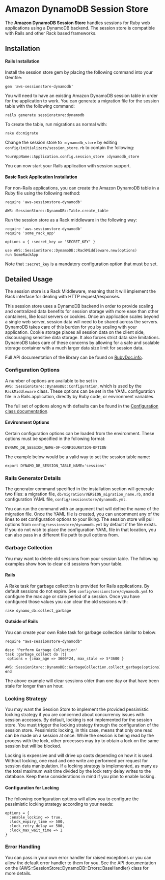 # Amazon DynamoDB Session Store

The **Amazon DynamoDB Session Store** handles sessions for Ruby web applications
using a DynamoDB backend. The session store is compatible with Rails and other
Rack based frameworks.

## Installation

#### Rails Installation

Install the session store gem by placing the following command into your
Gemfile:

    gem 'aws-sessionstore-dynamodb'

You will need to have an existing Amazon DynamoDB session table in order for the
application to work. You can generate a migration file for the session table
with the following command:

    rails generate sessionstore:dynamodb

To create the table, run migrations as normal with:

    rake db:migrate

Change the session store to `:dynamodb_store` by editing
`config/initializers/session_store.rb` to contain the following:

    YourAppName::Application.config.session_store :dynamodb_store

You can now start your Rails application with session support.

#### Basic Rack Application Installation

For non-Rails applications, you can create the Amazon DynamoDB table in a
Ruby file using the following method:

    require 'aws-sessionstore-dynamodb'

    AWS::SessionStore::DynamoDB::Table.create_table

Run the session store as a Rack middleware in the following way:

    require 'aws-sessionstore-dynamodb'
    require 'some_rack_app'

    options = { :secret_key => 'SECRET_KEY' }

    use AWS::SessionStore::DynamoDB::RackMiddleware.new(options)
    run SomeRackApp

Note that `:secret_key` is a mandatory configuration option that must be set.

## Detailed Usage

The session store is a Rack Middleware, meaning that it will implement the Rack
interface for dealing with HTTP request/responses.

This session store uses a DynamoDB backend in order to provide scaling and
centralized data benefits for session storage with more ease than other
containers, like local servers or cookies. Once an application scales beyond
a single web server, session data will need to be shared across the servers.
DynamoDB takes care of this burden for you by scaling with your application.
Cookie storage places all session data on the client side,
discouraging sensitive data storage. It also forces strict data size
limitations. DynamoDB takes care of these concerns by allowing for a safe and
scalable storage container with a much larger data size limit for session data.

Full API documentation of the library can be found on [RubyDoc.info][1].

### Configuration Options

A number of options are available to be set in
`AWS::SessionStore::DynamoDB::Configuration`, which is used by the
`RackMiddleware` class. These options can be set in the YAML configuration
file in a Rails application, directly by Ruby code, or environment variables.

The full set of options along with defaults can be found in the
[Configuration class documentation][2].

#### Environment Options

Certain configuration options can be loaded from the environment. These
options must be specified in the following format:

    DYNAMO_DB_SESSION_NAME-OF-CONFIGURATION-OPTION

The example below would be a valid way to set the session table name:

    export DYNAMO_DB_SESSION_TABLE_NAME='sessions'

### Rails Generator Details

The generator command specified in the installation section will generate two
files: a migration file, `db/migration/VERSION_migration_name.rb`, and a
configuration YAML file, `config/sessionstore/dynamodb.yml`.

You can run the command with an argument that will define the name of the
migration file. Once the YAML file is created, you can uncomment any of the
lines to set configuration options to your liking. The session store will pull
options from `config/sessionstore/dynamodb.yml` by default if the file exists.
If you do not wish to place the configuration YAML file in that location,
you can also pass in a different file path to pull options from.

### Garbage Collection

You may want to delete old sessions from your session table. The
following examples show how to clear old sessions from your table.

#### Rails

A Rake task for garbage collection is provided for Rails applications.
By default sessions do not expire. See `config/sessionstore/dynamodb.yml` to
configure the max age or stale period of a session. Once you have configured
those values you can clear the old sessions with:

    rake dynamo_db:collect_garbage

#### Outside of Rails

You can create your own Rake task for garbage collection similar to below:

    require "aws-sessionstore-dynamodb"

    desc 'Perform Garbage Collection'
    task :garbage_collect do |t|
     options = {:max_age => 3600*24, max_stale => 5*3600 }
     AWS::SessionStore::DynamoDB::GarbageCollection.collect_garbage(options)
    end

The above example will clear sessions older than one day or that have been
stale for longer than an hour.

### Locking Strategy

You may want the Session Store to implement the provided pessimistic locking
strategy if you are concerned about concurrency issues with session accesses.
By default, locking is not implemented for the session store. You must trigger
the locking strategy through the configuration of the session store. Pessimistic
locking, in this case, means that only one read can be made on a session at
once. While the session is being read by the process with the lock, other
processes may try to obtain a lock on the same session but will be blocked.

Locking is expensive and will drive up costs depending on how it is used.
Without locking, one read and one write are performed per request for session
data manipulation. If a locking strategy is implemented, as many as the total
maximum wait time divided by the lock retry delay writes to the database.
Keep these considerations in mind if you plan to enable locking.

#### Configuration for Locking

The following configuration options will allow you to configure the pessimistic
locking strategy according to your needs:

    options = {
      :enable_locking => true,
      :lock_expiry_time => 500,
      :lock_retry_delay => 500,
      :lock_max_wait_time => 1
    }

### Error Handling

You can pass in your own error handler for raised exceptions or you can allow
the default error handler to them for you. See the API documentation
on the {AWS::SessionStore::DynamoDB::Errors::BaseHandler} class for more
details.

[1]: http://rubydoc.org/gems/aws-sessionstore-dynamodb/frames
[2]: http://rubydoc.org/gems/aws-sessionstore-dynamodb/AWS/SessionStore/DynamoDB/Configuration#initialize-instance_method